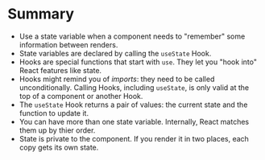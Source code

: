 # Summary

- Use a state variable when a component needs to "remember" some information between renders.
- State variables are declared by calling the `useState` Hook.
- Hooks are special functions that start with `use`. They let you "hook into" React features like state.
- Hooks might remind you of *imports*: they need to be called unconditionally. Calling Hooks, including `useState`, is only valid at the top of a component or another Hook.
- The `useState` Hook returns a pair of values: the current state and the function to update it.
- You can have more than one state variable. Internally, React matches them up by thier order.
- State is private to the component. If you render it in two places, each copy gets its own state.